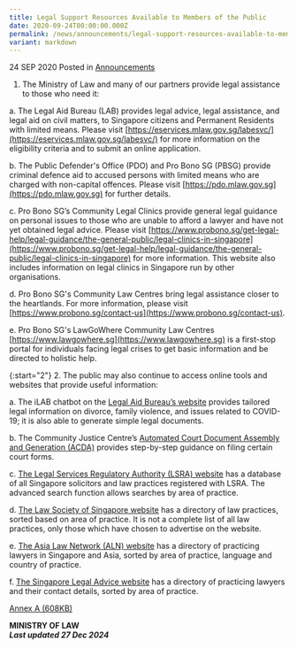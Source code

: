 ```yaml
---
title: Legal Support Resources Available to Members of the Public
date: 2020-09-24T00:00:00.000Z
permalink: /news/announcements/legal-support-resources-available-to-members-of-the-public/
variant: markdown
---
```

24 SEP 2020 Posted in [Announcements](/news/announcements)

1.  The Ministry of Law and many of our partners provide legal assistance to those who need it:
 
a. The Legal Aid Bureau (LAB) provides legal advice, legal assistance, and legal aid on civil matters, to Singapore citizens and Permanent Residents with limited means. Please visit [https://eservices.mlaw.gov.sg/labesvc/](https://eservices.mlaw.gov.sg/labesvc/) for more information on the eligibility criteria and to submit an online application.
 
b. The Public Defender's Office (PDO) and Pro Bono SG (PBSG) provide criminal defence aid to accused persons with limited means who are charged with non-capital offences. Please visit [https://pdo.mlaw.gov.sg](https://pdo.mlaw.gov.sg) for further details.
 
c. Pro Bono SG’s Community Legal Clinics provide general legal guidance on personal issues to those who are unable to afford a lawyer and have not yet obtained legal advice. Please visit [https://www.probono.sg/get-legal-help/legal-guidance/the-general-public/legal-clinics-in-singapore](https://www.probono.sg/get-legal-help/legal-guidance/the-general-public/legal-clinics-in-singapore) for more information. This website also includes information on legal clinics in Singapore run by other organisations.
 
d. Pro Bono SG's Community Law Centres bring legal assistance closer to the heartlands. For more information, please visit [https://www.probono.sg/contact-us](https://www.probono.sg/contact-us). 

e. Pro Bono SG's LawGoWhere Community Law Centres [https://www.lawgowhere.sg](https://www.lawgowhere.sg) is a first-stop portal for individuals facing legal crises to get basic information and be directed to holistic help.

{:start="2"}
2.  The public may also continue to access online tools and websites that provide useful information:
 
a. The iLAB chatbot on the [Legal Aid Bureau’s website](https://lab.mlaw.gov.sg/) provides tailored legal information on divorce, family violence, and issues related to COVID-19; it is also able to generate simple legal documents.
 
b. The Community Justice Centre’s [Automated Court Document Assembly and Generation (ACDA)](https://cjc.org.sg/automated-court-documents-assembly/) provides step-by-step guidance on filing certain court forms.
 
c. [The Legal Services Regulatory Authority (LSRA) website](https://eservices.mlaw.gov.sg/lsra/search-lawyer-or-law-firm/) has a database of all Singapore solicitors and law practices registered with LSRA. The advanced search function allows searches by area of practice.
 
d. [The Law Society of Singapore website](https://www.lawsociety.org.sg/) has a directory of law practices, sorted based on area of practice. It is not a complete list of all law practices, only those which have chosen to advertise on the website.
 
e. [The Asia Law Network (ALN) website](https://www.asialawnetwork.com/) has a directory of practicing lawyers in Singapore and Asia, sorted by area of practice, language and country of practice.
 
f. [The Singapore Legal Advice website](https://singaporelegaladvice.com/) has a directory of practicing lawyers and their contact details, sorted by area of practice.

[Annex A (608KB)](/files/news/announcements/2020/01/Annex_A–Directory_of_Legal_Clinics_in_Singapore.pdf)

<b>MINISTRY OF LAW</b>
<br>
<b><i>Last updated 27 Dec 2024</i></b>